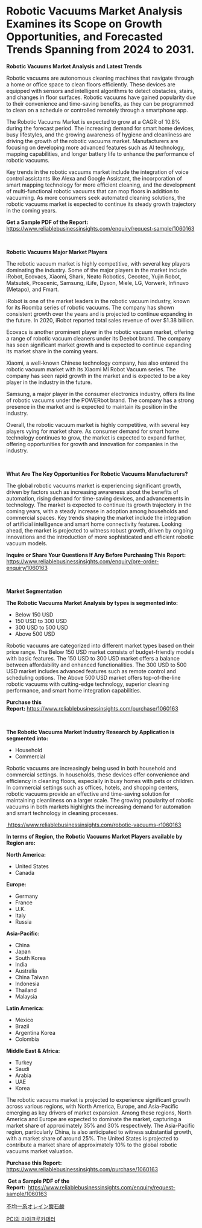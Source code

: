 <p><h1>Robotic Vacuums Market Analysis Examines its Scope on Growth Opportunities, and Forecasted Trends Spanning from 2024 to 2031.</h1></p><p><strong>Robotic Vacuums Market Analysis and Latest Trends</strong></p>
<p><p>Robotic vacuums are autonomous cleaning machines that navigate through a home or office space to clean floors efficiently. These devices are equipped with sensors and intelligent algorithms to detect obstacles, stairs, and changes in floor surfaces. Robotic vacuums have gained popularity due to their convenience and time-saving benefits, as they can be programmed to clean on a schedule or controlled remotely through a smartphone app.</p><p>The Robotic Vacuums Market is expected to grow at a CAGR of 10.8% during the forecast period. The increasing demand for smart home devices, busy lifestyles, and the growing awareness of hygiene and cleanliness are driving the growth of the robotic vacuums market. Manufacturers are focusing on developing more advanced features such as AI technology, mapping capabilities, and longer battery life to enhance the performance of robotic vacuums.</p><p>Key trends in the robotic vacuums market include the integration of voice control assistants like Alexa and Google Assistant, the incorporation of smart mapping technology for more efficient cleaning, and the development of multi-functional robotic vacuums that can mop floors in addition to vacuuming. As more consumers seek automated cleaning solutions, the robotic vacuums market is expected to continue its steady growth trajectory in the coming years.</p></p>
<p><strong>Get a Sample PDF of the Report:&nbsp;</strong> <a href="https://www.reliablebusinessinsights.com/enquiry/request-sample/1060163">https://www.reliablebusinessinsights.com/enquiry/request-sample/1060163</a></p>
<p>&nbsp;</p>
<p><strong>Robotic Vacuums Major Market Players</strong></p>
<p><p>The robotic vacuum market is highly competitive, with several key players dominating the industry. Some of the major players in the market include iRobot, Ecovacs, Xiaomi, Shark, Neato Robotics, Cecotec, Yujin Robot, Matsutek, Proscenic, Samsung, iLife, Dyson, Miele, LG, Vorwerk, Infinuvo (Metapo), and Fmart.</p><p>iRobot is one of the market leaders in the robotic vacuum industry, known for its Roomba series of robotic vacuums. The company has shown consistent growth over the years and is projected to continue expanding in the future. In 2020, iRobot reported total sales revenue of over $1.38 billion.</p><p>Ecovacs is another prominent player in the robotic vacuum market, offering a range of robotic vacuum cleaners under its Deebot brand. The company has seen significant market growth and is expected to continue expanding its market share in the coming years.</p><p>Xiaomi, a well-known Chinese technology company, has also entered the robotic vacuum market with its Xiaomi Mi Robot Vacuum series. The company has seen rapid growth in the market and is expected to be a key player in the industry in the future.</p><p>Samsung, a major player in the consumer electronics industry, offers its line of robotic vacuums under the POWERbot brand. The company has a strong presence in the market and is expected to maintain its position in the industry.</p><p>Overall, the robotic vacuum market is highly competitive, with several key players vying for market share. As consumer demand for smart home technology continues to grow, the market is expected to expand further, offering opportunities for growth and innovation for companies in the industry.</p></p>
<p>&nbsp;</p>
<p><strong>What Are The Key Opportunities For Robotic Vacuums Manufacturers?</strong></p>
<p><p>The global robotic vacuums market is experiencing significant growth, driven by factors such as increasing awareness about the benefits of automation, rising demand for time-saving devices, and advancements in technology. The market is expected to continue its growth trajectory in the coming years, with a steady increase in adoption among households and commercial spaces. Key trends shaping the market include the integration of artificial intelligence and smart home connectivity features. Looking ahead, the market is projected to witness robust growth, driven by ongoing innovations and the introduction of more sophisticated and efficient robotic vacuum models.</p></p>
<p><strong>Inquire or Share Your Questions If Any Before Purchasing This Report:</strong> <a href="https://www.reliablebusinessinsights.com/enquiry/pre-order-enquiry/1060163">https://www.reliablebusinessinsights.com/enquiry/pre-order-enquiry/1060163</a></p>
<p>&nbsp;</p>
<p><strong>Market Segmentation</strong></p>
<p><strong>The Robotic Vacuums Market Analysis by types is segmented into:</strong></p>
<p><ul><li>Below 150 USD</li><li>150 USD to 300 USD</li><li>300 USD to 500 USD</li><li>Above 500 USD</li></ul></p>
<p><p>Robotic vacuums are categorized into different market types based on their price range. The Below 150 USD market consists of budget-friendly models with basic features. The 150 USD to 300 USD market offers a balance between affordability and enhanced functionalities. The 300 USD to 500 USD market includes advanced features such as remote control and scheduling options. The Above 500 USD market offers top-of-the-line robotic vacuums with cutting-edge technology, superior cleaning performance, and smart home integration capabilities.</p></p>
<p><strong>Purchase this Report:&nbsp;</strong><a href="https://www.reliablebusinessinsights.com/purchase/1060163">https://www.reliablebusinessinsights.com/purchase/1060163</a></p>
<p>&nbsp;</p>
<p><strong>The Robotic Vacuums Market Industry Research by Application is segmented into:</strong></p>
<p><ul><li>Household</li><li>Commercial</li></ul></p>
<p><p>Robotic vacuums are increasingly being used in both household and commercial settings. In households, these devices offer convenience and efficiency in cleaning floors, especially in busy homes with pets or children. In commercial settings such as offices, hotels, and shopping centers, robotic vacuums provide an effective and time-saving solution for maintaining cleanliness on a larger scale. The growing popularity of robotic vacuums in both markets highlights the increasing demand for automation and smart technology in cleaning processes.</p></p>
<p><a href="https://www.reliablebusinessinsights.com/robotic-vacuums-r1060163">&nbsp;https://www.reliablebusinessinsights.com/robotic-vacuums-r1060163</a></p>
<p><strong>In terms of Region, the Robotic Vacuums Market Players available by Region are:</strong></p>
<p>
    <p> <strong> North America: </strong>
        <ul>
            <li>United States</li>
            <li>Canada</li>
        </ul>
        </p> 
    <p> <strong> Europe: </strong>
        <ul>
            <li>Germany</li>
            <li>France</li>
            <li>U.K.</li>
            <li>Italy</li>
            <li>Russia</li>
        </ul>
        </p> 
    <p> <strong> Asia-Pacific: </strong>
        <ul>
            <li>China</li>
            <li>Japan</li>
            <li>South Korea</li>
            <li>India</li>
            <li>Australia</li>
            <li>China Taiwan</li>
            <li>Indonesia</li>
            <li>Thailand</li>
            <li>Malaysia</li>
        </ul>
        </p> 
    <p> <strong> Latin America: </strong>
        <ul>
            <li>Mexico</li>
            <li>Brazil</li>
            <li>Argentina Korea</li>
            <li>Colombia</li>
        </ul>
        </p> 
    <p> <strong> Middle East & Africa: </strong>
        <ul>
            <li>Turkey</li>
            <li>Saudi</li>
            <li>Arabia</li>
            <li>UAE</li>
            <li>Korea</li>
        </ul>
    </p>
    </p>
<p><p>The robotic vacuums market is projected to experience significant growth across various regions, with North America, Europe, and Asia-Pacific emerging as key drivers of market expansion. Among these regions, North America and Europe are expected to dominate the market, capturing a market share of approximately 35% and 30% respectively. The Asia-Pacific region, particularly China, is also anticipated to witness substantial growth, with a market share of around 25%. The United States is projected to contribute a market share of approximately 10% to the global robotic vacuums market valuation.</p></p>
<p><strong>Purchase this Report: </strong><a href="https://www.reliablebusinessinsights.com/purchase/1060163">https://www.reliablebusinessinsights.com/purchase/1060163</a></p>
<p>&nbsp;<strong>Get a Sample PDF of the Report:&nbsp;&nbsp;</strong><a href="https://www.reliablebusinessinsights.com/enquiry/request-sample/1060163">https://www.reliablebusinessinsights.com/enquiry/request-sample/1060163</a></p>
<p><strong></strong></p>
<p><p><a href="https://github.com/xtkhtofdt934839/Market-Research-Report-List-2/blob/main/103925990750.md">不均一系オレイン酸石鹸</a></p><p><a href="https://medium.com/@genius6587678/pci-%EC%8B%9C%EC%9E%A5-%EC%A7%80%ED%91%9C%EC%97%90%EC%84%9C-microcatheter-%ED%95%B4%EB%8F%85-%EC%8B%9C%EC%9E%A5-%EC%A0%90%EC%9C%A0%EC%9C%A8-%ED%8A%B8%EB%A0%8C%EB%93%9C-%EB%B0%8F-%EC%84%B1%EC%9E%A5-%ED%8C%A8%ED%84%B4-76df52d96a6f">PCI의 마이크로카테터</a></p></p>